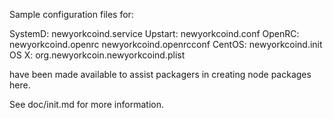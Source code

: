 Sample configuration files for:

SystemD: newyorkcoind.service
Upstart: newyorkcoind.conf
OpenRC:  newyorkcoind.openrc
         newyorkcoind.openrcconf
CentOS:  newyorkcoind.init
OS X:    org.newyorkcoin.newyorkcoind.plist

have been made available to assist packagers in creating node packages here.

See doc/init.md for more information.
